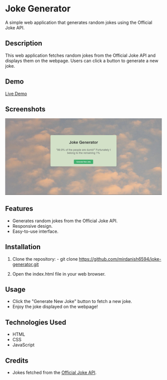 # Joke Generator

A simple web application that generates random jokes using the Official Joke API.

## Description

This web application fetches random jokes from the Official Joke API and displays them on the webpage. Users can click a button to generate a new joke.

## Demo

[Live Demo]( https://mirdanish6594.github.io/Jokes-generator/) 

## Screenshots

![Screenshot](/assets/Screenshot.PNG)

## Features

- Generates random jokes from the Official Joke API.
- Responsive design.
- Easy-to-use interface.

## Installation

1. Clone the repository: - git clone https://github.com/mirdanish6594/joke-generator.git

2. Open the index.html file in your web browser.

## Usage

- Click the "Generate New Joke" button to fetch a new joke.
- Enjoy the joke displayed on the webpage!

## Technologies Used

- HTML
- CSS
- JavaScript

## Credits

- Jokes fetched from the [Official Joke API](https://official-joke-api.appspot.com/).

